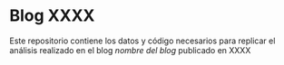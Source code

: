 # Blog XXXX

Este repositorio contiene los datos y código necesarios para replicar el análisis realizado en el blog _nombre del blog_ publicado en XXXX
